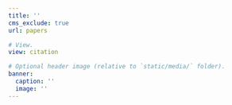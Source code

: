 ```yaml
---
title: ''
cms_exclude: true
url: papers

# View.
view: citation

# Optional header image (relative to `static/media/` folder).
banner:
  caption: ''
  image: ''
---
```

